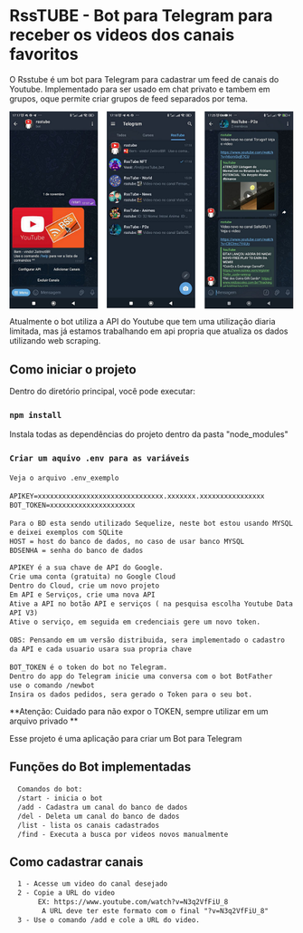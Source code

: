 # RssTUBE - Bot para Telegram para receber os videos dos canais favoritos

O Rsstube é um bot para Telegram para cadastrar um feed de canais do Youtube.
Implementado para ser usado em chat privato e tambem em grupos, oque permite criar grupos de feed separados por tema.

<img src="/assets/img/rsstube.png" align="middle">

Atualmente o bot utiliza a API do Youtube que tem uma utilização diaria limitada,  mas já estamos trabalhando em api propria que atualiza os dados utilizando web scraping.

## Como iniciar o projeto

Dentro do diretório principal, você pode executar:

### `npm install`

Instala todas as dependências do projeto dentro da pasta "node_modules"


### `Criar um aquivo .env para as variáveis`

```
Veja o arquivo .env_exemplo

APIKEY=xxxxxxxxxxxxxxxxxxxxxxxxxxxxxxx.xxxxxxx.xxxxxxxxxxxxxxxx
BOT_TOKEN=xxxxxxxxxxxxxxxxxxxxx

Para o BD esta sendo utilizado Sequelize, neste bot estou usando MYSQL e deixei exemplos com SQLite
HOST = host do banco de dados, no caso de usar banco MYSQL
BDSENHA = senha do banco de dados
```
```
APIKEY é a sua chave de API do Google. 
Crie uma conta (gratuita) no Google Cloud 
Dentro do Cloud, crie um novo projeto
Em API e Serviços, crie uma nova API
Ative a API no botão API e serviços ( na pesquisa escolha Youtube Data API V3)
Ative o serviço, em seguida em credenciais gere um novo token.

OBS: Pensando em um versão distribuida, sera implementado o cadastro da API e cada usuario usara sua propria chave

BOT_TOKEN é o token do bot no Telegram.
Dentro do app do Telegram inicie uma conversa com o bot BotFather
use o comando /newbot 
Insira os dados pedidos, sera gerado o Token para o seu bot.
```
**Atenção: Cuidado para não expor o TOKEN, sempre utilizar em um arquivo privado **

Esse projeto é uma aplicação para criar um Bot para Telegram
## Funções do Bot implementadas
```
  Comandos do bot:
  /start - inicia o bot
  /add - Cadastra um canal do banco de dados
  /del - Deleta um canal do banco de dados
  /list - lista os canais cadastrados
  /find - Executa a busca por videos novos manualmente
```
## Como cadastrar canais
```
  1 - Acesse um video do canal desejado
  2 - Copie a URL do video
       EX: https://www.youtube.com/watch?v=N3q2VfFiU_8
        A URL deve ter este formato com o final "?v=N3q2VfFiU_8"
  3 - Use o comando /add e cole a URL do video. 
```